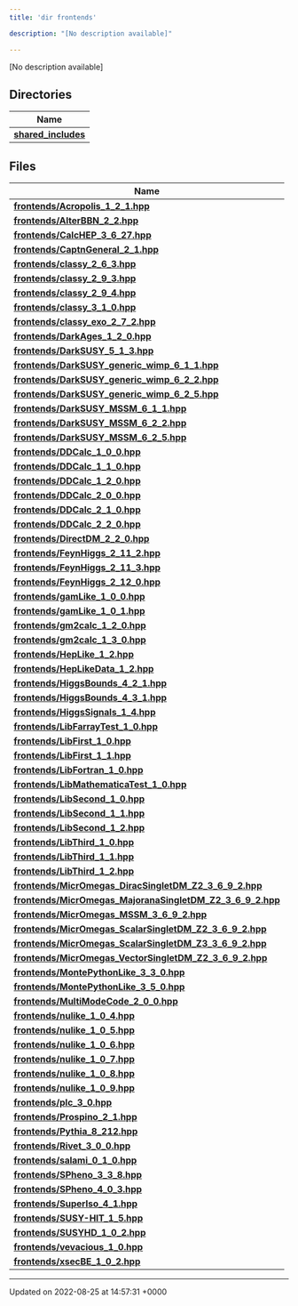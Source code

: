```yaml
---
title: 'dir frontends'

description: "[No description available]"

---
```







[No description available]

## Directories

| Name           |
| -------------- |
| **[shared_includes](/documentation/code/files/dir_09cf401ed261eb7e096fb5d354becffe/#dir-shared-includes)**  |

## Files

| Name           |
| -------------- |
| **[frontends/Acropolis_1_2_1.hpp](/documentation/code/files/acropolis__1__2__1_8hpp/#file-acropolis--hpp)**  |
| **[frontends/AlterBBN_2_2.hpp](/documentation/code/files/alterbbn__2__2_8hpp/#file-alterbbn-hpp)**  |
| **[frontends/CalcHEP_3_6_27.hpp](/documentation/code/files/calchep__3__6__27_8hpp/#file-calchep--hpp)**  |
| **[frontends/CaptnGeneral_2_1.hpp](/documentation/code/files/captngeneral__2__1_8hpp/#file-captngeneral-hpp)**  |
| **[frontends/classy_2_6_3.hpp](/documentation/code/files/classy__2__6__3_8hpp/#file-classy--hpp)**  |
| **[frontends/classy_2_9_3.hpp](/documentation/code/files/classy__2__9__3_8hpp/#file-classy--hpp)**  |
| **[frontends/classy_2_9_4.hpp](/documentation/code/files/classy__2__9__4_8hpp/#file-classy--hpp)**  |
| **[frontends/classy_3_1_0.hpp](/documentation/code/files/classy__3__1__0_8hpp/#file-classy--hpp)**  |
| **[frontends/classy_exo_2_7_2.hpp](/documentation/code/files/classy__exo__2__7__2_8hpp/#file-classy-exo--hpp)**  |
| **[frontends/DarkAges_1_2_0.hpp](/documentation/code/files/darkages__1__2__0_8hpp/#file-darkages--hpp)**  |
| **[frontends/DarkSUSY_5_1_3.hpp](/documentation/code/files/darksusy__5__1__3_8hpp/#file-darksusy--hpp)**  |
| **[frontends/DarkSUSY_generic_wimp_6_1_1.hpp](/documentation/code/files/darksusy__generic__wimp__6__1__1_8hpp/#file-darksusy-generic-wimp--hpp)**  |
| **[frontends/DarkSUSY_generic_wimp_6_2_2.hpp](/documentation/code/files/darksusy__generic__wimp__6__2__2_8hpp/#file-darksusy-generic-wimp--hpp)**  |
| **[frontends/DarkSUSY_generic_wimp_6_2_5.hpp](/documentation/code/files/darksusy__generic__wimp__6__2__5_8hpp/#file-darksusy-generic-wimp--hpp)**  |
| **[frontends/DarkSUSY_MSSM_6_1_1.hpp](/documentation/code/files/darksusy__mssm__6__1__1_8hpp/#file-darksusy-mssm--hpp)**  |
| **[frontends/DarkSUSY_MSSM_6_2_2.hpp](/documentation/code/files/darksusy__mssm__6__2__2_8hpp/#file-darksusy-mssm--hpp)**  |
| **[frontends/DarkSUSY_MSSM_6_2_5.hpp](/documentation/code/files/darksusy__mssm__6__2__5_8hpp/#file-darksusy-mssm--hpp)**  |
| **[frontends/DDCalc_1_0_0.hpp](/documentation/code/files/ddcalc__1__0__0_8hpp/#file-ddcalc--hpp)**  |
| **[frontends/DDCalc_1_1_0.hpp](/documentation/code/files/ddcalc__1__1__0_8hpp/#file-ddcalc--hpp)**  |
| **[frontends/DDCalc_1_2_0.hpp](/documentation/code/files/ddcalc__1__2__0_8hpp/#file-ddcalc--hpp)**  |
| **[frontends/DDCalc_2_0_0.hpp](/documentation/code/files/ddcalc__2__0__0_8hpp/#file-ddcalc--hpp)**  |
| **[frontends/DDCalc_2_1_0.hpp](/documentation/code/files/ddcalc__2__1__0_8hpp/#file-ddcalc--hpp)**  |
| **[frontends/DDCalc_2_2_0.hpp](/documentation/code/files/ddcalc__2__2__0_8hpp/#file-ddcalc--hpp)**  |
| **[frontends/DirectDM_2_2_0.hpp](/documentation/code/files/directdm__2__2__0_8hpp/#file-directdm--hpp)**  |
| **[frontends/FeynHiggs_2_11_2.hpp](/documentation/code/files/feynhiggs__2__11__2_8hpp/#file-feynhiggs--hpp)**  |
| **[frontends/FeynHiggs_2_11_3.hpp](/documentation/code/files/feynhiggs__2__11__3_8hpp/#file-feynhiggs--hpp)**  |
| **[frontends/FeynHiggs_2_12_0.hpp](/documentation/code/files/feynhiggs__2__12__0_8hpp/#file-feynhiggs--hpp)**  |
| **[frontends/gamLike_1_0_0.hpp](/documentation/code/files/gamlike__1__0__0_8hpp/#file-gamlike--hpp)**  |
| **[frontends/gamLike_1_0_1.hpp](/documentation/code/files/gamlike__1__0__1_8hpp/#file-gamlike--hpp)**  |
| **[frontends/gm2calc_1_2_0.hpp](/documentation/code/files/gm2calc__1__2__0_8hpp/#file-gmcalc--hpp)**  |
| **[frontends/gm2calc_1_3_0.hpp](/documentation/code/files/gm2calc__1__3__0_8hpp/#file-gmcalc--hpp)**  |
| **[frontends/HepLike_1_2.hpp](/documentation/code/files/heplike__1__2_8hpp/#file-heplike-hpp)**  |
| **[frontends/HepLikeData_1_2.hpp](/documentation/code/files/heplikedata__1__2_8hpp/#file-heplikedata-hpp)**  |
| **[frontends/HiggsBounds_4_2_1.hpp](/documentation/code/files/higgsbounds__4__2__1_8hpp/#file-higgsbounds--hpp)**  |
| **[frontends/HiggsBounds_4_3_1.hpp](/documentation/code/files/higgsbounds__4__3__1_8hpp/#file-higgsbounds--hpp)**  |
| **[frontends/HiggsSignals_1_4.hpp](/documentation/code/files/higgssignals__1__4_8hpp/#file-higgssignals-hpp)**  |
| **[frontends/LibFarrayTest_1_0.hpp](/documentation/code/files/libfarraytest__1__0_8hpp/#file-libfarraytest-hpp)**  |
| **[frontends/LibFirst_1_0.hpp](/documentation/code/files/libfirst__1__0_8hpp/#file-libfirst-hpp)**  |
| **[frontends/LibFirst_1_1.hpp](/documentation/code/files/libfirst__1__1_8hpp/#file-libfirst-hpp)**  |
| **[frontends/LibFortran_1_0.hpp](/documentation/code/files/libfortran__1__0_8hpp/#file-libfortran-hpp)**  |
| **[frontends/LibMathematicaTest_1_0.hpp](/documentation/code/files/libmathematicatest__1__0_8hpp/#file-libmathematicatest-hpp)**  |
| **[frontends/LibSecond_1_0.hpp](/documentation/code/files/libsecond__1__0_8hpp/#file-libsecond-hpp)**  |
| **[frontends/LibSecond_1_1.hpp](/documentation/code/files/libsecond__1__1_8hpp/#file-libsecond-hpp)**  |
| **[frontends/LibSecond_1_2.hpp](/documentation/code/files/libsecond__1__2_8hpp/#file-libsecond-hpp)**  |
| **[frontends/LibThird_1_0.hpp](/documentation/code/files/libthird__1__0_8hpp/#file-libthird-hpp)**  |
| **[frontends/LibThird_1_1.hpp](/documentation/code/files/libthird__1__1_8hpp/#file-libthird-hpp)**  |
| **[frontends/LibThird_1_2.hpp](/documentation/code/files/libthird__1__2_8hpp/#file-libthird-hpp)**  |
| **[frontends/MicrOmegas_DiracSingletDM_Z2_3_6_9_2.hpp](/documentation/code/files/micromegas__diracsingletdm__z2__3__6__9__2_8hpp/#file-micromegas-diracsingletdm-z--hpp)**  |
| **[frontends/MicrOmegas_MajoranaSingletDM_Z2_3_6_9_2.hpp](/documentation/code/files/micromegas__majoranasingletdm__z2__3__6__9__2_8hpp/#file-micromegas-majoranasingletdm-z--hpp)**  |
| **[frontends/MicrOmegas_MSSM_3_6_9_2.hpp](/documentation/code/files/micromegas__mssm__3__6__9__2_8hpp/#file-micromegas-mssm--hpp)**  |
| **[frontends/MicrOmegas_ScalarSingletDM_Z2_3_6_9_2.hpp](/documentation/code/files/micromegas__scalarsingletdm__z2__3__6__9__2_8hpp/#file-micromegas-scalarsingletdm-z--hpp)**  |
| **[frontends/MicrOmegas_ScalarSingletDM_Z3_3_6_9_2.hpp](/documentation/code/files/micromegas__scalarsingletdm__z3__3__6__9__2_8hpp/#file-micromegas-scalarsingletdm-z--hpp)**  |
| **[frontends/MicrOmegas_VectorSingletDM_Z2_3_6_9_2.hpp](/documentation/code/files/micromegas__vectorsingletdm__z2__3__6__9__2_8hpp/#file-micromegas-vectorsingletdm-z--hpp)**  |
| **[frontends/MontePythonLike_3_3_0.hpp](/documentation/code/files/montepythonlike__3__3__0_8hpp/#file-montepythonlike--hpp)**  |
| **[frontends/MontePythonLike_3_5_0.hpp](/documentation/code/files/montepythonlike__3__5__0_8hpp/#file-montepythonlike--hpp)**  |
| **[frontends/MultiModeCode_2_0_0.hpp](/documentation/code/files/multimodecode__2__0__0_8hpp/#file-multimodecode--hpp)**  |
| **[frontends/nulike_1_0_4.hpp](/documentation/code/files/nulike__1__0__4_8hpp/#file-nulike--hpp)**  |
| **[frontends/nulike_1_0_5.hpp](/documentation/code/files/nulike__1__0__5_8hpp/#file-nulike--hpp)**  |
| **[frontends/nulike_1_0_6.hpp](/documentation/code/files/nulike__1__0__6_8hpp/#file-nulike--hpp)**  |
| **[frontends/nulike_1_0_7.hpp](/documentation/code/files/nulike__1__0__7_8hpp/#file-nulike--hpp)**  |
| **[frontends/nulike_1_0_8.hpp](/documentation/code/files/nulike__1__0__8_8hpp/#file-nulike--hpp)**  |
| **[frontends/nulike_1_0_9.hpp](/documentation/code/files/nulike__1__0__9_8hpp/#file-nulike--hpp)**  |
| **[frontends/plc_3_0.hpp](/documentation/code/files/plc__3__0_8hpp/#file-plc-hpp)**  |
| **[frontends/Prospino_2_1.hpp](/documentation/code/files/prospino__2__1_8hpp/#file-prospino-hpp)**  |
| **[frontends/Pythia_8_212.hpp](/documentation/code/files/pythia__8__212_8hpp/#file-pythia-hpp)**  |
| **[frontends/Rivet_3_0_0.hpp](/documentation/code/files/rivet__3__0__0_8hpp/#file-rivet--hpp)**  |
| **[frontends/salami_0_1_0.hpp](/documentation/code/files/salami__0__1__0_8hpp/#file-salami--hpp)**  |
| **[frontends/SPheno_3_3_8.hpp](/documentation/code/files/spheno__3__3__8_8hpp/#file-spheno--hpp)**  |
| **[frontends/SPheno_4_0_3.hpp](/documentation/code/files/spheno__4__0__3_8hpp/#file-spheno--hpp)**  |
| **[frontends/SuperIso_4_1.hpp](/documentation/code/files/superiso__4__1_8hpp/#file-superiso-hpp)**  |
| **[frontends/SUSY-HIT_1_5.hpp](/documentation/code/files/susy-hit__1__5_8hpp/#file-susyhit-hpp)**  |
| **[frontends/SUSYHD_1_0_2.hpp](/documentation/code/files/susyhd__1__0__2_8hpp/#file-susyhd--hpp)**  |
| **[frontends/vevacious_1_0.hpp](/documentation/code/files/vevacious__1__0_8hpp/#file-vevacious-hpp)**  |
| **[frontends/xsecBE_1_0_2.hpp](/documentation/code/files/xsecbe__1__0__2_8hpp/#file-xsecbe--hpp)**  |






-------------------------------

Updated on 2022-08-25 at 14:57:31 +0000
